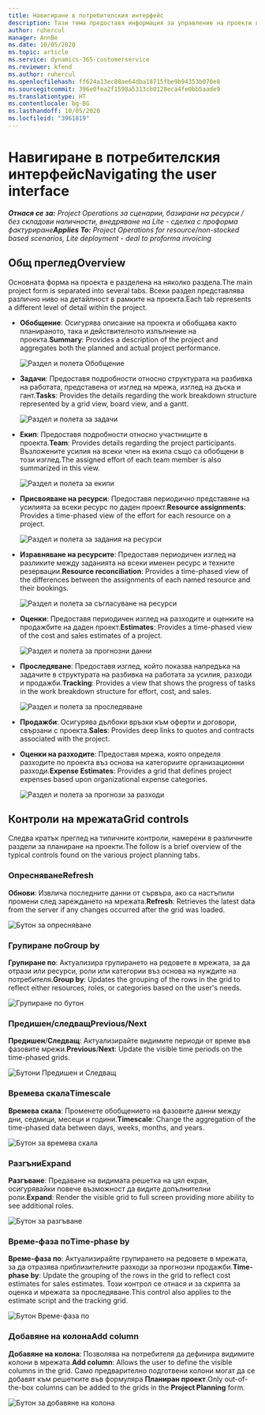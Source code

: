 ```yaml
---
title: Навигиране в потребителския интерфейс
description: Тази тема предоставя информация за управление на проекти в Dynamics 365 Project operations.
author: ruhercul
manager: AnnBe
ms.date: 10/05/2020
ms.topic: article
ms.service: dynamics-365-customerservice
ms.reviewer: kfend
ms.author: ruhercul
ms.openlocfilehash: ff624a13ec88ae64dba18715fbe9b94353b070e8
ms.sourcegitcommit: 396e0fea2f1598a5313cb0128eca4fe0bb5aade9
ms.translationtype: HT
ms.contentlocale: bg-BG
ms.lasthandoff: 10/05/2020
ms.locfileid: "3961819"
---
```

# <a name="navigating-the-user-interface"></a><span data-ttu-id="e5102-103">Навигиране в потребителския интерфейс</span><span class="sxs-lookup"><span data-stu-id="e5102-103">Navigating the user interface</span></span>

<span data-ttu-id="e5102-104">_**Отнася се за:** Project Operations за сценарии, базирани на ресурси / без складови наличности, внедряване на Lite - сделка с проформа фактуриране_</span><span class="sxs-lookup"><span data-stu-id="e5102-104">_**Applies To:** Project Operations for resource/non-stocked based scenarios, Lite deployment - deal to proforma invoicing_</span></span>

## <a name="overview"></a><span data-ttu-id="e5102-105">Общ преглед</span><span class="sxs-lookup"><span data-stu-id="e5102-105">Overview</span></span>

<span data-ttu-id="e5102-106">Основната форма на проекта е разделена на няколко раздела.</span><span class="sxs-lookup"><span data-stu-id="e5102-106">The main project form is separated into several tabs.</span></span> <span data-ttu-id="e5102-107">Всеки раздел представлява различно ниво на детайлност в рамките на проекта.</span><span class="sxs-lookup"><span data-stu-id="e5102-107">Each tab represents a different level of detail within the project.</span></span>

- <span data-ttu-id="e5102-108">**Обобщение**: Осигурява описание на проекта и обобщава както планираното, така и действителното изпълнение на проекта.</span><span class="sxs-lookup"><span data-stu-id="e5102-108">**Summary**: Provides a description of the project and aggregates both the planned and actual project performance.</span></span>

    ![Раздел и полета Обобщение](media/navigation7.png)

- <span data-ttu-id="e5102-110">**Задачи**: Предоставя подробности относно структурата на разбивка на работата, представена от изглед на мрежа, изглед на дъска и гант.</span><span class="sxs-lookup"><span data-stu-id="e5102-110">**Tasks**: Provides the details regarding the work breakdown structure represented by a grid view, board view, and a gantt.</span></span>

    ![Раздел и полета за задачи](media/navigation8.png)

- <span data-ttu-id="e5102-112">**Екип**: Предоставя подробности относно участниците в проекта.</span><span class="sxs-lookup"><span data-stu-id="e5102-112">**Team**: Provides details regarding the project participants.</span></span> <span data-ttu-id="e5102-113">Възложените усилия на всеки член на екипа също са обобщени в този изглед.</span><span class="sxs-lookup"><span data-stu-id="e5102-113">The assigned effort of each team member is also summarized in this view.</span></span>

    ![Раздел и полета за екипи](media/navigation9.png)

- <span data-ttu-id="e5102-115">**Присвояване на ресурси**: Предоставя периодично представяне на усилията за всеки ресурс по даден проект.</span><span class="sxs-lookup"><span data-stu-id="e5102-115">**Resource assignments**: Provides a time-phased view of the effort for each resource on a project.</span></span>

    ![Раздел и полета за задания на ресурси](media/navigation10.png)

- <span data-ttu-id="e5102-117">**Изравняване на ресурсите**: Предоставя периодичен изглед на разликите между заданията на всеки именен ресурс и техните резервации.</span><span class="sxs-lookup"><span data-stu-id="e5102-117">**Resource reconciliation**: Provides a time-phased view of the differences between the assignments of each named resource and their bookings.</span></span>

    ![Раздел и полета за съгласуване на ресурси](media/navigation11.png)

- <span data-ttu-id="e5102-119">**Оценки**: Предоставя периодичен изглед на разходите и оценките на продажбите на даден проект.</span><span class="sxs-lookup"><span data-stu-id="e5102-119">**Estimates**: Provides a time-phased view of the cost and sales estimates of a project.</span></span>

    ![Раздел и полета за прогнозни данни](media/navigation12.png)

- <span data-ttu-id="e5102-121">**Проследяване**: Предоставя изглед, който показва напредъка на задачите в структурата на разбивка на работата за усилия, разходи и продажби.</span><span class="sxs-lookup"><span data-stu-id="e5102-121">**Tracking**: Provides a view that shows the progress of tasks in the work breakdown structure for effort, cost, and sales.</span></span>

    ![Раздел и полета за проследяване](media/navigation13.png)

- <span data-ttu-id="e5102-123">**Продажби**: Осигурява дълбоки връзки към оферти и договори, свързани с проекта.</span><span class="sxs-lookup"><span data-stu-id="e5102-123">**Sales**: Provides deep links to quotes and contracts associated with the project.</span></span>

- <span data-ttu-id="e5102-124">**Оценки на разходите**: Предоставя мрежа, която определя разходите по проекта въз основа на категориите организационни разходи.</span><span class="sxs-lookup"><span data-stu-id="e5102-124">**Expense Estimates**: Provides a grid that defines project expenses based upon organizational expense categories.</span></span>

    ![Раздел и полета за прогнози за разходи](media/navigation14.png)

## <a name="grid-controls"></a><span data-ttu-id="e5102-126">Контроли на мрежата</span><span class="sxs-lookup"><span data-stu-id="e5102-126">Grid controls</span></span>

<span data-ttu-id="e5102-127">Следва кратък преглед на типичните контроли, намерени в различните раздели за планиране на проекти.</span><span class="sxs-lookup"><span data-stu-id="e5102-127">The follow is a brief overview of the typical controls found on the various project planning tabs.</span></span>

### <a name="refresh"></a><span data-ttu-id="e5102-128">Опресняване</span><span class="sxs-lookup"><span data-stu-id="e5102-128">Refresh</span></span>

<span data-ttu-id="e5102-129">**Обнови**: Извлича последните данни от сървъра, ако са настъпили промени след зареждането на мрежата.</span><span class="sxs-lookup"><span data-stu-id="e5102-129">**Refresh**: Retrieves the latest data from the server if any changes occurred after the grid was loaded.</span></span>

![Бутон за опресняване](media/navigation7.png)

### <a name="group-by"></a><span data-ttu-id="e5102-131">Групиране по</span><span class="sxs-lookup"><span data-stu-id="e5102-131">Group by</span></span>

<span data-ttu-id="e5102-132">**Групиране по**: Актуализира групирането на редовете в мрежата, за да отрази или ресурси, роли или категории въз основа на нуждите на потребителя.</span><span class="sxs-lookup"><span data-stu-id="e5102-132">**Group by**: Updates the grouping of the rows in the grid to reflect either resources, roles, or categories based on the user's needs.</span></span>

![Групиране по бутон](media/navigation6.png)

### <a name="previousnext"></a><span data-ttu-id="e5102-134">Предишен/следващ</span><span class="sxs-lookup"><span data-stu-id="e5102-134">Previous/Next</span></span>

<span data-ttu-id="e5102-135">**Предишен**/**Следващ**: Актуализирайте видимите периоди от време във фазовите мрежи.</span><span class="sxs-lookup"><span data-stu-id="e5102-135">**Previous**/**Next**: Update the visible time periods on the time-phased grids.</span></span>

![Бутони Предишен и Следващ](media/navigation2.png)

### <a name="timescale"></a><span data-ttu-id="e5102-137">Времева скала</span><span class="sxs-lookup"><span data-stu-id="e5102-137">Timescale</span></span>

<span data-ttu-id="e5102-138">**Времева скала**: Променете обобщението на фазовите данни между дни, седмици, месеци и години.</span><span class="sxs-lookup"><span data-stu-id="e5102-138">**Timescale**: Change the aggregation of the time-phased data between days, weeks, months, and years.</span></span>

![Бутон за времева скала](media/navigation3.png)

### <a name="expand"></a><span data-ttu-id="e5102-140">Разгъни</span><span class="sxs-lookup"><span data-stu-id="e5102-140">Expand</span></span>

<span data-ttu-id="e5102-141">**Разгъване**: Предаване на видимата решетка на цял екран, осигурявайки повече възможност да видите допълнителни роли.</span><span class="sxs-lookup"><span data-stu-id="e5102-141">**Expand**: Render the visible grid to full screen providing more ability to see additional roles.</span></span>

![Бутон за разгъване](media/navigation4.png)

### <a name="time-phase-by"></a><span data-ttu-id="e5102-143">Време-фаза по</span><span class="sxs-lookup"><span data-stu-id="e5102-143">Time-phase by</span></span>

<span data-ttu-id="e5102-144">**Време-фаза по**: Актуализирайте групирането на редовете в мрежата, за да отразява приблизителните разходи за прогнозни продажби.</span><span class="sxs-lookup"><span data-stu-id="e5102-144">**Time-phase by**: Update the grouping of the rows in the grid to reflect cost estimates for sales estimates.</span></span> <span data-ttu-id="e5102-145">Този контрол се отнася и за скрипта за оценка и мрежата за проследяване.</span><span class="sxs-lookup"><span data-stu-id="e5102-145">This control also applies to the estimate script and the tracking grid.</span></span>

![Бутон Време-фаза по](media/navigation0.png)

### <a name="add-column"></a><span data-ttu-id="e5102-147">Добавяне на колона</span><span class="sxs-lookup"><span data-stu-id="e5102-147">Add column</span></span>

<span data-ttu-id="e5102-148">**Добавяне на колона**: Позволява на потребителя да дефинира видимите колони в мрежата.</span><span class="sxs-lookup"><span data-stu-id="e5102-148">**Add column**: Allows the user to define the visible columns in the grid.</span></span> <span data-ttu-id="e5102-149">Само предварително подготвени колони могат да се добавят към решетките във формуляра **Планиран проект**.</span><span class="sxs-lookup"><span data-stu-id="e5102-149">Only out-of-the-box columns can be added to the grids in the **Project Planning** form.</span></span>

![Бутон за добавяне на колона](media/navigation5.png)

